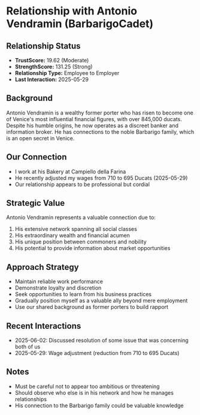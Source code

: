 # Relationship with Antonio Vendramin (BarbarigoCadet)

## Relationship Status
- **TrustScore:** 19.62 (Moderate)
- **StrengthScore:** 131.25 (Strong)
- **Relationship Type:** Employee to Employer
- **Last Interaction:** 2025-05-29

## Background
Antonio Vendramin is a wealthy former porter who has risen to become one of Venice's most influential financial figures, with over 845,000 ducats. Despite his humble origins, he now operates as a discreet banker and information broker. He has connections to the noble Barbarigo family, which is an open secret in Venice.

## Our Connection
- I work at his Bakery at Campiello della Farina
- He recently adjusted my wages from 710 to 695 Ducats (2025-05-29)
- Our relationship appears to be professional but cordial

## Strategic Value
Antonio Vendramin represents a valuable connection due to:
1. His extensive network spanning all social classes
2. His extraordinary wealth and financial acumen
3. His unique position between commoners and nobility
4. His potential to provide information about market opportunities

## Approach Strategy
- Maintain reliable work performance
- Demonstrate loyalty and discretion
- Seek opportunities to learn from his business practices
- Gradually position myself as a valuable ally beyond mere employment
- Use our shared background as former porters to build rapport

## Recent Interactions
- 2025-06-02: Discussed resolution of some issue that was concerning both of us
- 2025-05-29: Wage adjustment (reduction from 710 to 695 Ducats)

## Notes
- Must be careful not to appear too ambitious or threatening
- Should observe who else is in his network and how he manages relationships
- His connection to the Barbarigo family could be valuable knowledge
